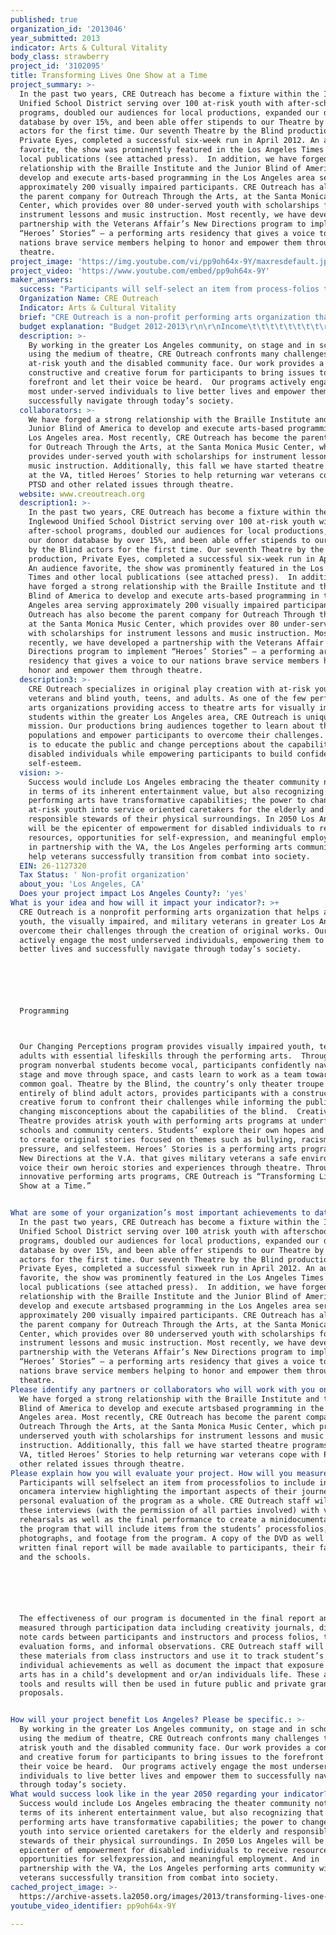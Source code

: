```yaml
---
published: true
organization_id: '2013046'
year_submitted: 2013
indicator: Arts & Cultural Vitality
body_class: strawberry
project_id: '3102095'
title: Transforming Lives One Show at a Time
project_summary: >-
  In the past two years, CRE Outreach has become a fixture within the Inglewood
  Unified School District serving over 100 at-risk youth with after-school
  programs, doubled our audiences for local productions, expanded our donor
  database by over 15%, and been able offer stipends to our Theatre by the Blind
  actors for the first time. Our seventh Theatre by the Blind production,
  Private Eyes, completed a successful six-week run in April 2012. An audience
  favorite, the show was prominently featured in the Los Angeles Times and other
  local publications (see attached press).  In addition, we have forged a strong
  relationship with the Braille Institute and the Junior Blind of America to
  develop and execute arts-based programming in the Los Angeles area serving
  approximately 200 visually impaired participants. CRE Outreach has also become
  the parent company for Outreach Through the Arts, at the Santa Monica Music
  Center, which provides over 80 under-served youth with scholarships for
  instrument lessons and music instruction. Most recently, we have developed a
  partnership with the Veterans Affair’s New Directions program to implement
  “Heroes’ Stories” – a performing arts residency that gives a voice to our
  nations brave service members helping to honor and empower them through
  theatre.
project_image: 'https://img.youtube.com/vi/pp9oh64x-9Y/maxresdefault.jpg'
project_video: 'https://www.youtube.com/embed/pp9oh64x-9Y'
maker_answers:
  success: "Participants will self-select an item from process-folios to include in an on-camera interview highlighting the important aspects of their journey and a personal evaluation of the program as a whole. CRE Outreach staff will combine these interviews (with the permission of all parties involved) with video of rehearsals as well as the final performance to create a mini-documentary about the program that will include items from the students’ process-folios, photographs, and footage from the program. A copy of the DVD as well as a written final report will be made available to participants, their families, and the schools. \r\n\r\nThe effectiveness of our program is documented in the final report and measured through participation data including creativity journals, dialogue note cards between participants and instructors and process folios, teacher evaluation forms, and informal observations. CRE Outreach staff will collect these materials from class instructors and use it to track student’s individual achievements as well as document the impact that exposure to the arts has in a child’s development and or/an individuals life. These assessment tools and results will then be used in future public and private grant proposals.\r\n"
  Organization Name: CRE Outreach
  Indicator: Arts & Cultural Vitality
  brief: "CRE Outreach is a non-profit performing arts organization that helps at-risk youth, the visually impaired, and military veterans in greater Los Angeles overcome their challenges through the creation of original works. Our programs actively engage the most under-served individuals, empowering them to live better lives and successfully navigate through today’s society. \r\n\r\nProgramming\r\nOur Changing Perceptions program provides visually impaired youth, teens and adults with essential life-skills through the performing arts.  Through this program non-verbal students become vocal, participants confidently navigate a stage and move through space, and casts learn to work as a team towards a common goal. Theatre by the Blind, the country’s only theater troupe composed entirely of blind adult actors, provides participants with a constructive and creative forum to confront their challenges while informing the public and changing misconceptions about the capabilities of the blind.  Creative Youth Theatre provides at-risk youth with performing arts programs at under-funded schools and community centers. Students’ explore their own hopes and struggles to create original stories focused on themes such as bullying, racism, peer pressure, and self-esteem. Heroes’ Stories is a performing arts program with New Directions at the V.A. that gives military veterans a safe environment to voice their own heroic stories and experiences through theatre. Through these innovative performing arts programs, CRE Outreach is “Transforming Lives, One Show at a Time.”\r\n"
  budget explanation: "Budget 2012-2013\r\n\r\nIncome\t\t\t\t\t\t\t\t\r\nOther Income\t\t\t\t\t\t\t\r\nInterest Income\t\t\t10\r\nReimbursements\t\t\t5,000\r\nEarned Income\t\t\t\t\t\t\t \r\nProgram Income\t\t\t\t\t\t\r\nTicket Sales\t\t\t\t12,000\r\nConcessions\t\t\t\t2,000\r\nOther\t\t\t\t\t1,000\r\nMerchandise\t\t\t\t6,000\r\nContributed Income\t\t\t\t\t\t\t\r\nFoundation\t\t\t\t50,000\r\nIndividual Gifts\t\t\t145,000\r\nCorporations\t\t\t\t5,000\r\nBoard Giving\t\t\t\t3,500\r\nGovernment\t\t\t\t\t\t\r\nUCLA/NADC\t\t\t\t500\r\nLA County Arts Commission\t\t5,250\r\nTotal Income\t\t\t\t\t235,260\r\n\t\t\t\t\t\t\t\t\t\t\r\nExpense\t\t\t\t\t\t\t\t\r\nOperating\t\t\t\t\t\t \r\nBank/Finance Charges\t\t100\r\nMerchandise Purchase\t\t2,000\r\nDues & Subscriptions\t\t\t0\r\nHospitality/Meetings/Entertainment\t1,000\r\nInsurance\t\t\t\t1,147\r\nLicense, Permits & Taxes\t\t85\r\nMarketing\t\t\t\t300\r\nOffice Supplies\t\t\t744\r\nPostage & Delivery\t\t\t175\r\nPrinting\t\t\t\t300\r\nRent\t\t\t\t\t0\r\nTelephone & Internet\t\t\t500\r\nFacilities and Equipment\t\t750\r\nSalaries & Fees\t\t\t\t\t \r\nTax Liabilities/Payroll Fees\t\t13,000\r\nExecutive Director\t\t\t24,000\r\nOffice Manager\t\t\t0\r\nDirector of Development\t\t24,000\r\nDevelopment Consultant\t\t7,800\r\nArtistic Director/Lead Teacher\t5,000\r\nCoordinator\t\t\t\t1,000\r\nHealth and Benefits\t\t\t4,000\r\nTotal Operating\t\t\t\t85,901\r\n\t\t\t\t\t\t\t\t\t\t\r\nProgram Costs\t\t\t\t\t\t \r\nCYT/CP/TBTB/OTTA/HS\t\t\t\t\t \r\nOther Program Costs\t\t\t\t \r\nConcessions\t\t\t\t150\r\nCostumes - Rental/Purchases\t\t85\r\n\tFacility Rent\t\t\t\t7,500\r\n\tHospitality/Meetings/Entertainment\t744\r\n\tLighting/Sound Supplies\t\t150\r\n\tMarketing\t\t\t\t2,500\r\n\tUnion Dues\t\t\t\t950\r\n\tMisc.\t\t\t\t\t4,000\r\n\tOffice Supplies\t\t\t150\r\n\tPostage & Delivery\t\t\t25\r\n\tPrinting\t\t\t\t1,250\r\n\tProps\t\t\t\t\t500\r\n\tSet Materials\t\t\t\t750\r\n\tTransportation\t\t\t\t15,000\r\nTotal Other Program Costs\t\t\t33,754\r\n\r\nSalaries\t\t\t\t\t \r\nArtistic Director/Lead Teaching Artist\t28,000\r\nTeaching Artists\t\t\t\t43,000\r\nActor Stipend\t\t\t\t\t15,000\r\nLighting Designer\t\t\t\t1,200\r\nMusic Composer\t\t\t\t4,000\r\nPlaywright\t\t\t\t\t5,500\r\nPublicist\t\t\t\t\t750\r\nSet Construction Crew\t\t\t94\r\nSet Designers\t\t\t\t\t3,085\r\nTotal Salaries\t\t\t\t\t100,629\r\nTotal Program Costs\t\t\t\t134,383\r\n\t\t\t\t\t\t\t\t\t\t\r\nTotal Expenses\t\t\t\t220,284\r\n"
  description: >-
    By working in the greater Los Angeles community, on stage and in schools,
    using the medium of theatre, CRE Outreach confronts many challenges that
    at-risk youth and the disabled community face. Our work provides a
    constructive and creative forum for participants to bring issues to the
    forefront and let their voice be heard.  Our programs actively engage the
    most under-served individuals to live better lives and empower them to
    successfully navigate through today’s society.
  collaborators: >-
    We have forged a strong relationship with the Braille Institute and the
    Junior Blind of America to develop and execute arts-based programming in the
    Los Angeles area. Most recently, CRE Outreach has become the parent company
    for Outreach Through the Arts, at the Santa Monica Music Center, which
    provides under-served youth with scholarships for instrument lessons and
    music instruction. Additionally, this fall we have started theatre programs
    at the VA, titled Heroes’ Stories to help returning war veterans cope with
    PTSD and other related issues through theatre.
  website: www.creoutreach.org
  description1: >-
    In the past two years, CRE Outreach has become a fixture within the
    Inglewood Unified School District serving over 100 at-risk youth with
    after-school programs, doubled our audiences for local productions, expanded
    our donor database by over 15%, and been able offer stipends to our Theatre
    by the Blind actors for the first time. Our seventh Theatre by the Blind
    production, Private Eyes, completed a successful six-week run in April 2012.
    An audience favorite, the show was prominently featured in the Los Angeles
    Times and other local publications (see attached press).  In addition, we
    have forged a strong relationship with the Braille Institute and the Junior
    Blind of America to develop and execute arts-based programming in the Los
    Angeles area serving approximately 200 visually impaired participants. CRE
    Outreach has also become the parent company for Outreach Through the Arts,
    at the Santa Monica Music Center, which provides over 80 under-served youth
    with scholarships for instrument lessons and music instruction. Most
    recently, we have developed a partnership with the Veterans Affair’s New
    Directions program to implement “Heroes’ Stories” – a performing arts
    residency that gives a voice to our nations brave service members helping to
    honor and empower them through theatre.
  description3: >-
    CRE Outreach specializes in original play creation with at-risk youth,
    veterans and blind youth, teens, and adults. As one of the few performing
    arts organizations providing access to theatre arts for visually impaired
    students within the greater Los Angeles area, CRE Outreach is unique its
    mission. Our productions bring audiences together to learn about these
    populations and empower participants to overcome their challenges. Our goal
    is to educate the public and change perceptions about the capabilities of
    disabled individuals while empowering participants to build confidence and
    self-esteem.
  vision: >-
    Success would include Los Angeles embracing the theater community not only
    in terms of its inherent entertainment value, but also recognizing that the
    performing arts have transformative capabilities; the power to change
    at-risk youth into service oriented caretakers for the elderly and
    responsible stewards of their physical surroundings. In 2050 Los Angeles
    will be the epicenter of empowerment for disabled individuals to receive
    resources, opportunities for self-expression, and meaningful employment. And
    in partnership with the VA, the Los Angeles performing arts community will
    help veterans successfully transition from combat into society.
  EIN: 26-1127320
  Tax Status: ' Non-profit organization'
  about_you: 'Los Angeles, CA'
  Does your project impact Los Angeles County?: 'yes'
What is your idea and how will it impact your indicator?: >+
  CRE Outreach is a nonprofit performing arts organization that helps atrisk
  youth, the visually impaired, and military veterans in greater Los Angeles
  overcome their challenges through the creation of original works. Our programs
  actively engage the most underserved individuals, empowering them to live
  better lives and successfully navigate through today’s society. 






  Programming



  Our Changing Perceptions program provides visually impaired youth, teens and
  adults with essential lifeskills through the performing arts.  Through this
  program nonverbal students become vocal, participants confidently navigate a
  stage and move through space, and casts learn to work as a team towards a
  common goal. Theatre by the Blind, the country’s only theater troupe composed
  entirely of blind adult actors, provides participants with a constructive and
  creative forum to confront their challenges while informing the public and
  changing misconceptions about the capabilities of the blind.  Creative Youth
  Theatre provides atrisk youth with performing arts programs at underfunded
  schools and community centers. Students’ explore their own hopes and struggles
  to create original stories focused on themes such as bullying, racism, peer
  pressure, and selfesteem. Heroes’ Stories is a performing arts program with
  New Directions at the V.A. that gives military veterans a safe environment to
  voice their own heroic stories and experiences through theatre. Through these
  innovative performing arts programs, CRE Outreach is “Transforming Lives, One
  Show at a Time.”


What are some of your organization’s most important achievements to date?: >-
  In the past two years, CRE Outreach has become a fixture within the Inglewood
  Unified School District serving over 100 atrisk youth with afterschool
  programs, doubled our audiences for local productions, expanded our donor
  database by over 15%, and been able offer stipends to our Theatre by the Blind
  actors for the first time. Our seventh Theatre by the Blind production,
  Private Eyes, completed a successful sixweek run in April 2012. An audience
  favorite, the show was prominently featured in the Los Angeles Times and other
  local publications (see attached press).  In addition, we have forged a strong
  relationship with the Braille Institute and the Junior Blind of America to
  develop and execute artsbased programming in the Los Angeles area serving
  approximately 200 visually impaired participants. CRE Outreach has also become
  the parent company for Outreach Through the Arts, at the Santa Monica Music
  Center, which provides over 80 underserved youth with scholarships for
  instrument lessons and music instruction. Most recently, we have developed a
  partnership with the Veterans Affair’s New Directions program to implement
  “Heroes’ Stories” — a performing arts residency that gives a voice to our
  nations brave service members helping to honor and empower them through
  theatre.
Please identify any partners or collaborators who will work with you on this project.: >-
  We have forged a strong relationship with the Braille Institute and the Junior
  Blind of America to develop and execute artsbased programming in the Los
  Angeles area. Most recently, CRE Outreach has become the parent company for
  Outreach Through the Arts, at the Santa Monica Music Center, which provides
  underserved youth with scholarships for instrument lessons and music
  instruction. Additionally, this fall we have started theatre programs at the
  VA, titled Heroes’ Stories to help returning war veterans cope with PTSD and
  other related issues through theatre.
Please explain how you will evaluate your project. How will you measure success?: >+
  Participants will selfselect an item from processfolios to include in an
  oncamera interview highlighting the important aspects of their journey and a
  personal evaluation of the program as a whole. CRE Outreach staff will combine
  these interviews (with the permission of all parties involved) with video of
  rehearsals as well as the final performance to create a minidocumentary about
  the program that will include items from the students’ processfolios,
  photographs, and footage from the program. A copy of the DVD as well as a
  written final report will be made available to participants, their families,
  and the schools. 






  The effectiveness of our program is documented in the final report and
  measured through participation data including creativity journals, dialogue
  note cards between participants and instructors and process folios, teacher
  evaluation forms, and informal observations. CRE Outreach staff will collect
  these materials from class instructors and use it to track student’s
  individual achievements as well as document the impact that exposure to the
  arts has in a child’s development and or/an individuals life. These assessment
  tools and results will then be used in future public and private grant
  proposals.


How will your project benefit Los Angeles? Please be specific.: >-
  By working in the greater Los Angeles community, on stage and in schools,
  using the medium of theatre, CRE Outreach confronts many challenges that
  atrisk youth and the disabled community face. Our work provides a constructive
  and creative forum for participants to bring issues to the forefront and let
  their voice be heard.  Our programs actively engage the most underserved
  individuals to live better lives and empower them to successfully navigate
  through today’s society.
What would success look like in the year 2050 regarding your indicator?: >-
  Success would include Los Angeles embracing the theater community not only in
  terms of its inherent entertainment value, but also recognizing that the
  performing arts have transformative capabilities; the power to change atrisk
  youth into service oriented caretakers for the elderly and responsible
  stewards of their physical surroundings. In 2050 Los Angeles will be the
  epicenter of empowerment for disabled individuals to receive resources,
  opportunities for selfexpression, and meaningful employment. And in
  partnership with the VA, the Los Angeles performing arts community will help
  veterans successfully transition from combat into society.
cached_project_image: >-
  https://archive-assets.la2050.org/images/2013/transforming-lives-one-show-at-a-time/img.youtube.com/vi/pp9oh64x-9Y/maxresdefault.jpg
youtube_video_identifier: pp9oh64x-9Y

---
```

